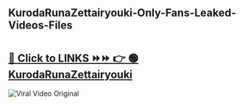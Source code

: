 
 ## KurodaRunaZettairyouki-Only-Fans-Leaked-Videos-Files

# <h2><a href="https://mediaupload.pro?KurodaRunaZettairyouki">🔗 Click to LINKS ⏩⏩ 👉 🟢 KurodaRunaZettairyouki </a></h2>

<a href="https://mediaupload.pro?KurodaRunaZettairyouki" rel="nofollow" data-target="animated-image.originalLink"><img src="https://i.ibb.co.com/xMMVF88/686577567.gif" alt="Viral Video Original" style="max-width: 100%; display: inline-block;" data-target="animated-image.originalImage"></a>
